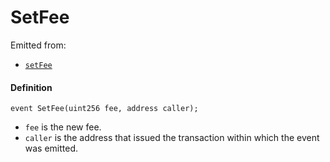# SetFee

Emitted from:

* [`setFee`](/docs/dev/v3/deprecated/or-payment-terminals/or-abstract/jbpayoutredemptionpaymentterminal/write/setfee.md)

#### Definition

```
event SetFee(uint256 fee, address caller);
```

* `fee` is the new fee.
* `caller` is the address that issued the transaction within which the event was emitted.
